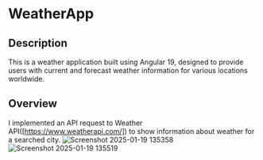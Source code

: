 # WeatherApp
## Description
This is a weather application built using Angular 19, designed to provide users with current and forecast weather information for various locations worldwide.

## Overview
I implemented an API request to Weather API([https://www.weatherapi.com/]) to show information about weather for a searched city.
![Screenshot 2025-01-19 135358](https://github.com/user-attachments/assets/46afc86c-945e-47cd-ac4d-8555310dc254)
![Screenshot 2025-01-19 135519](https://github.com/user-attachments/assets/3821a843-7b43-41ac-bf91-f0cf25c3a3f6)



